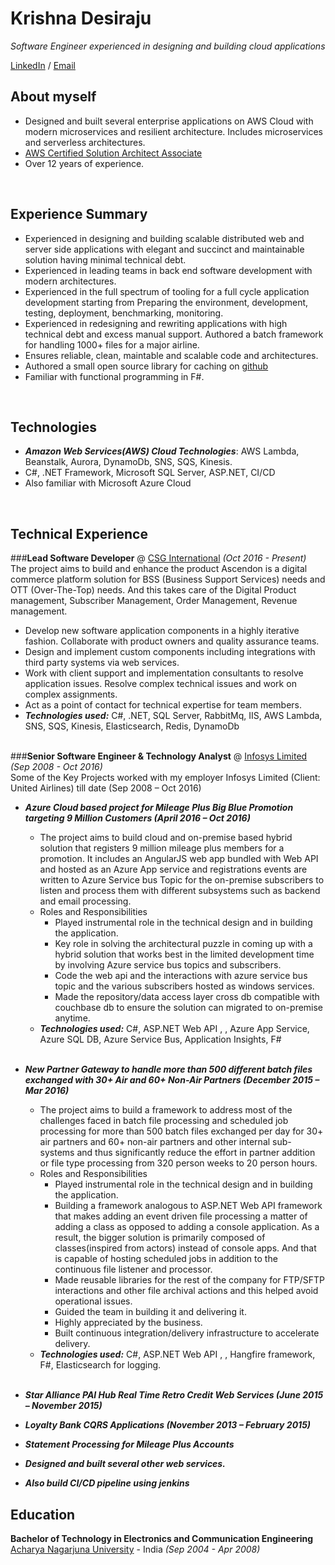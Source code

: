 # Krishna Desiraju

_Software Engineer experienced in designing and building cloud applications_ <br>

[LinkedIn](https://www.linkedin.com/in/krishna-desiraju-40667862/) / [Email](mailto:dvsaikrishna@gmail.com)


## About myself
- Designed and built several enterprise applications on AWS Cloud with modern microservices and resilient architecture. Includes microservices and serverless architectures.
- [AWS Certified Solution Architect Associate](https://www.youracclaim.com/badges/0238b8ec-3082-4812-a53f-104b29fdd457/linked_in)
- Over 12 years of experience.
<br>

## Experience Summary
- Experienced in designing and building scalable distributed web and server side applications with elegant and succinct and maintainable solution having minimal technical debt.
- Experienced in leading teams in back end software development with modern architectures.
- Experienced in the full spectrum of tooling for a full cycle application development starting from Preparing the environment, development, testing, deployment, benchmarking, monitoring.
- Experienced in redesigning and rewriting applications with high technical debt and excess manual support. Authored a batch framework for handling 1000+ files for a major airline.
- Ensures reliable, clean, maintable and scalable code and architectures.
- Authored a small open source library for caching on [github](https://www.nuget.org/packages/CacheInterceptor/)
- Familiar with functional programming in F#.
<br>

## Technologies
- **_Amazon Web Services(AWS) Cloud Technologies_**: AWS Lambda, Beanstalk, Aurora, DynamoDb, SNS, SQS, Kinesis.
- C#, .NET Framework, Microsoft SQL Server, ASP.NET, CI/CD
- Also familiar with Microsoft Azure Cloud
<br>

## Technical Experience

###**Lead Software Developer** @ [CSG International](https://www.csgi.com/) _(Oct 2016 - Present)_ <br>
The project aims to build and enhance the product Ascendon is a digital commerce platform solution for BSS (Business Support Services) needs and OTT (Over-The-Top) needs. And this takes care of the Digital Product management, Subscriber Management, Order Management, Revenue management.
  - Develop new software application components in a highly iterative fashion. Collaborate with product owners and quality assurance teams.
  - Design and implement custom components including integrations with third party systems via web services.
  - Work with client support and implementation consultants to resolve application issues. Resolve complex technical issues and work on complex assignments.
  - Act as a point of contact for technical expertise for team members.
  - **_Technologies used:_** C#, .NET, SQL Server, RabbitMq, IIS, AWS Lambda, SNS, SQS, Kinesis, Elasticsearch, Redis, DynamoDb
<br><br>

###**Senior Software Engineer & Technology Analyst** @ [Infosys Limited](https://www.infosys.com/) _(Sep 2008 - Oct 2016)_ <br>
Some of the Key Projects worked with my employer Infosys Limited (Client: United Airlines) till date (Sep 2008 – Oct 2016)

- **_Azure Cloud based project for Mileage Plus Big Blue Promotion targeting 9 Million Customers (April 2016 – Oct 2016)_**
    - The project aims to build cloud and on-premise based hybrid solution that registers 9 million mileage plus members for a promotion. It includes an AngularJS web app bundled with Web API and hosted as an Azure App service and registrations events are written to Azure Service bus Topic for the on-premise subscribers to listen and process them with different subsystems such as backend and email processing.
    - Roles and Responsibilities
        - Played instrumental role in the technical design and in building the application.
        - Key role in solving the architectural puzzle in coming up with a hybrid solution that works best in the limited development time by involving Azure service bus topics and subscribers.
        - Code the web api and the interactions with azure service bus topic and the various subscribers hosted as windows services.
        - Made the repository/data access layer cross db compatible with couchbase db to ensure the solution can migrated to on-premise anytime.
    - **_Technologies used:_** C#, ASP.NET Web API , , Azure App Service, Azure SQL DB, Azure Service Bus, Application Insights, F#
    <br>

- **_New Partner Gateway to handle more than 500 different batch files exchanged with 30+ Air and 60+ Non-Air Partners (December 2015 – Mar 2016)_**
    - The project aims to build a framework to address most of the challenges faced in batch file processing and scheduled job processing for more than 500 batch files exchanged per day for 30+ air partners and 60+ non-air partners and other internal sub-systems and thus significantly reduce the effort in partner addition or file type processing from 320 person weeks to 20 person hours.
    - Roles and Responsibilities
        - Played instrumental role in the technical design and in building the application.
        - Building a framework analogous to ASP.NET Web API framework that makes adding an event driven file processing a matter of adding a class as opposed to adding a console application. As a result, the bigger solution is primarily composed of classes(inspired from actors) instead of console apps. And that is capable of hosting scheduled jobs in addition to the continuous file listener and processor.
        - Made reusable libraries for the rest of the company for FTP/SFTP interactions and other file archival actions and this helped avoid operational issues.
        - Guided the team in building it and delivering it.
        - Highly appreciated by the business.
        - Built continuous integration/delivery infrastructure to accelerate delivery.
    - **_Technologies used:_** C#, ASP.NET Web API , , Hangfire framework, F#, Elasticsearch for logging.
    <br>

- **_Star Alliance PAI Hub Real Time Retro Credit Web Services (June 2015 – November 2015)_**
- **_Loyalty Bank CQRS Applications (November 2013 – February 2015)_**
- **_Statement Processing for Mileage Plus Accounts_**
- **_Designed and built several other web services._**
- **_Also build CI/CD pipeline using jenkins_**

## Education

**Bachelor of Technology in Electronics and Communication Engineering**
[Acharya Nagarjuna University](https://www.nagarjunauniversity.ac.in/indexanu.html) - India _(Sep 2004 - Apr 2008)_ <br>
